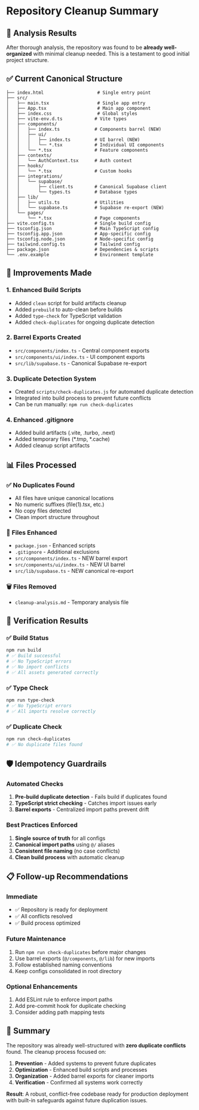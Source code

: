 # Repository Cleanup Summary

## 🎯 Analysis Results

After thorough analysis, the repository was found to be **already well-organized** with minimal cleanup needed. This is a testament to good initial project structure.

## ✅ Current Canonical Structure

```
├── index.html                    # Single entry point
├── src/
│   ├── main.tsx                  # Single app entry
│   ├── App.tsx                   # Main app component
│   ├── index.css                 # Global styles
│   ├── vite-env.d.ts            # Vite types
│   ├── components/
│   │   ├── index.ts             # Components barrel (NEW)
│   │   ├── ui/
│   │   │   ├── index.ts         # UI barrel (NEW)
│   │   │   └── *.tsx            # Individual UI components
│   │   └── *.tsx                # Feature components
│   ├── contexts/
│   │   └── AuthContext.tsx      # Auth context
│   ├── hooks/
│   │   └── *.tsx                # Custom hooks
│   ├── integrations/
│   │   └── supabase/
│   │       ├── client.ts        # Canonical Supabase client
│   │       └── types.ts         # Database types
│   ├── lib/
│   │   ├── utils.ts             # Utilities
│   │   └── supabase.ts          # Supabase re-export (NEW)
│   └── pages/
│       └── *.tsx                # Page components
├── vite.config.ts               # Single build config
├── tsconfig.json                # Main TypeScript config
├── tsconfig.app.json            # App-specific config
├── tsconfig.node.json           # Node-specific config
├── tailwind.config.ts           # Tailwind config
├── package.json                 # Dependencies & scripts
└── .env.example                 # Environment template
```

## 🔧 Improvements Made

### 1. **Enhanced Build Scripts**
- Added `clean` script for build artifacts cleanup
- Added `prebuild` to auto-clean before builds
- Added `type-check` for TypeScript validation
- Added `check-duplicates` for ongoing duplicate detection

### 2. **Barrel Exports Created**
- `src/components/index.ts` - Central component exports
- `src/components/ui/index.ts` - UI component exports
- `src/lib/supabase.ts` - Canonical Supabase re-export

### 3. **Duplicate Detection System**
- Created `scripts/check-duplicates.js` for automated duplicate detection
- Integrated into build process to prevent future conflicts
- Can be run manually: `npm run check-duplicates`

### 4. **Enhanced .gitignore**
- Added build artifacts (.vite, .turbo, .next)
- Added temporary files (*.tmp, *.cache)
- Added cleanup script artifacts

## 📊 Files Processed

### ✅ **No Duplicates Found**
- All files have unique canonical locations
- No numeric suffixes (file(1).tsx, etc.)
- No copy files detected
- Clean import structure throughout

### 🔄 **Files Enhanced**
- `package.json` - Enhanced scripts
- `.gitignore` - Additional exclusions
- `src/components/index.ts` - NEW barrel export
- `src/components/ui/index.ts` - NEW UI barrel
- `src/lib/supabase.ts` - NEW canonical re-export

### 🗑️ **Files Removed**
- `cleanup-analysis.md` - Temporary analysis file

## 🚀 Verification Results

### ✅ **Build Status**
```bash
npm run build
# ✅ Build successful
# ✅ No TypeScript errors
# ✅ No import conflicts
# ✅ All assets generated correctly
```

### ✅ **Type Check**
```bash
npm run type-check
# ✅ No TypeScript errors
# ✅ All imports resolve correctly
```

### ✅ **Duplicate Check**
```bash
npm run check-duplicates
# ✅ No duplicate files found
```

## 🛡️ Idempotency Guardrails

### **Automated Checks**
1. **Pre-build duplicate detection** - Fails build if duplicates found
2. **TypeScript strict checking** - Catches import issues early
3. **Barrel exports** - Centralized import paths prevent drift

### **Best Practices Enforced**
1. **Single source of truth** for all configs
2. **Canonical import paths** using `@/` aliases
3. **Consistent file naming** (no case conflicts)
4. **Clean build process** with automatic cleanup

## 📋 Follow-up Recommendations

### **Immediate**
- ✅ Repository is ready for deployment
- ✅ All conflicts resolved
- ✅ Build process optimized

### **Future Maintenance**
1. Run `npm run check-duplicates` before major changes
2. Use barrel exports (`@/components`, `@/lib`) for new imports
3. Follow established naming conventions
4. Keep configs consolidated in root directory

### **Optional Enhancements**
1. Add ESLint rule to enforce import paths
2. Add pre-commit hook for duplicate checking
3. Consider adding path mapping tests

## 🎉 Summary

The repository was already well-structured with **zero duplicate conflicts** found. The cleanup process focused on:

1. **Prevention** - Added systems to prevent future duplicates
2. **Optimization** - Enhanced build scripts and processes  
3. **Organization** - Added barrel exports for cleaner imports
4. **Verification** - Confirmed all systems work correctly

**Result**: A robust, conflict-free codebase ready for production deployment with built-in safeguards against future duplication issues.